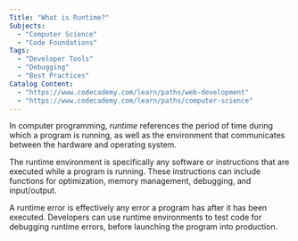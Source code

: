 ```yaml
---
Title: "What is Runtime?"
Subjects:
  - "Computer Science"
  - "Code Foundations"
Tags:
  - "Developer Tools"
  - "Debugging"
  - "Best Practices"
Catalog Content:
  - "https://www.codecademy.com/learn/paths/web-development"
  - "https://www.codecademy.com/learn/paths/computer-science"
---
```


In computer programming, _runtime_ references the period of time during which a program is running, as well as the environment that communicates between the hardware and operating system.

The runtime environment is specifically any software or instructions that are executed while a program is running. These instructions can include functions for optimization, memory management, debugging, and input/output.

A runtime error is effectively any error a program has after it has been executed. Developers can use runtime environments to test code for debugging runtime errors, before launching the program into production.
